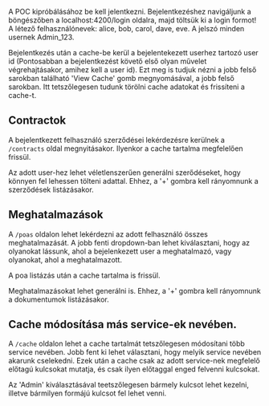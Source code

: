 A POC kipróbálásához be kell jelentkezni. Bejelentkezéshez navigáljunk a böngészőben a localhost:4200/login oldalra, majd töltsük ki a login formot! A létező felhasználónevek: alice, bob, carol, dave, eve. A jelszó minden usernek Admin_123.

Bejelentkezés után a cache-be kerül a bejelentekezett userhez tartozó user id (Pontosabban a bejelentkezést követő első olyan művelet végrehajtásakor, amihez kell a user id). Ezt meg is tudjuk nézni a jobb felső sarokban található 'View Cache' gomb megnyomásával, a jobb felső sarokban. Itt tetszőlegesen tudunk törölni cache adatokat és frissíteni a cache-t.

## Contractok
A bejelentkezett felhasználó szerződései lekérdezésre kerülnek a `/contracts` oldal megnyitásakor. Ilyenkor a cache tartalma megfelelően frissül.

Az adott user-hez lehet véletlenszerűen generálni szerődéseket, hogy könnyen fel lehessen tölteni adattal. Ehhez, a '+' gombra kell rányomnunk a szerződések listázásakor.

## Meghatalmazások
A `/poas` oldalon lehet lekérdezni az adott felhasználó összes meghatalmazását. A jobb fenti dropdown-ban lehet kiválasztani, hogy az olyanokat lássunk, ahol a bejelenkezett user a meghatalmazó, vagy olyanokat, ahol a meghatalmazott.

A poa listázás után a cache tartalma is frissül.

Meghatalmazásokat lehet generálni is. Ehhez, a '+' gombra kell rányomnunk a dokumentumok listázásakor.

## Cache módosítása más service-ek nevében.
A `/cache` oldalon lehet a cache tartalmát tetszőlegesen módosítani több service nevében. Jobb fent ki lehet választani, hogy melyik service nevében akarunk cselekedni. Ezek után a cache csak az adott service-nek megfelelő előtagú kulcsokat mutatja, és csak ilyen előtaggal enged felvenni kulcsokat. 

Az 'Admin' kiválasztásával teetszőlegesen bármely kulcsot lehet kezelni, illetve bármilyen formájú kulcsot fel lehet venni.